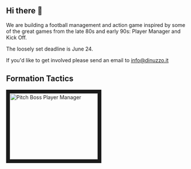 ## Hi there 👋

We are building a football management and action game inspired by some of the great games from the late 80s and early 90s: Player Manager and Kick Off.
  
The loosely set deadline is June 24.  

If you'd like to get involved please send an email to info@dinuzzo.it 

## Formation Tactics  
<a href="http://www.youtube.com/watch?feature=player_embedded&v=oGDym0pSWLM
" target="_blank"><img src="http://img.youtube.com/vi/oGDym0pSWLM/0.jpg" 
alt="Pitch Boss Player Manager" width="240" height="180" border="10" /></a>

<!--
**Here are some ideas to get you started:**

🙋‍♀️ A short introduction - what is your organization all about?
🌈 Contribution guidelines - how can the community get involved?
👩‍💻 Useful resources - where can the community find your docs? Is there anything else the community should know?
🍿 Fun facts - what does your team eat for breakfast?
🧙 Remember, you can do mighty things with the power of [Markdown](https://docs.github.com/github/writing-on-github/getting-started-with-writing-and-formatting-on-github/basic-writing-and-formatting-syntax)
-->
